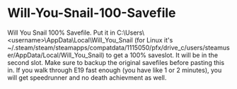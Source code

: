 # Will-You-Snail-100-Savefile
Will You Snail 100% Savefile. Put it in C:\\Users\\\<username\>\\AppData\\Local\\Will_You_Snail (for Linux it's ~/.steam/steam/steamapps/compatdata/1115050/pfx/drive_c/users/steamuser/AppData/Local/Will_You_Snail) to get a 100% saveslot. It will be in the second slot. Make sure to backup the original savefiles before pasting this in.
If you walk through E19 fast enough (you have like 1 or 2 minutes), you will get speedrunner and no death achievment as well.
